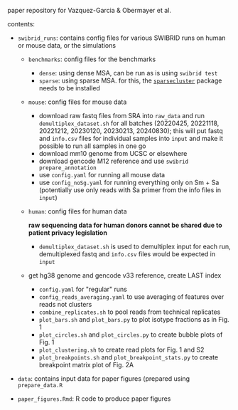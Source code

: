 paper repository for Vazquez-Garcia & Obermayer et al.

contents:

- `swibrid_runs`: contains config files for various SWIBRID runs on human or mouse data, or the simulations

    - `benchmarks`:  config files for the benchmarks

        - `dense`: using dense MSA, can be run as is using `swibrid test`
        - `sparse`: using sparse MSA. for this, the [`sparsecluster`](https://github.com/bobermayer/sparsecluster) package needs to be installed

    - `mouse`: config files for mouse data

        - download raw fastq files from SRA into `raw_data` and run `demultiplex_dataset.sh` for all batches (20220425, 20221118, 20221212, 20230120, 20230213, 20240830); this will put fastq and `info.csv` files for individual samples into `input` and make it possible to run all samples in one go
        - download mm10 genome from UCSC or elsewhere
        - download gencode M12 reference and use `swibrid prepare_annotation`
        - use `config.yaml` for running all mouse data
        - use `config_noSg.yaml` for running everything only on Sm + Sa (potentially use only reads with Sa primer from the info files in `input`)

    - `human`: config files for human data

        **raw sequencing data for human donors cannot be shared due to patient privacy legislation**

        - `demultiplex_dataset.sh` is used to demultiplex input for each run, demultiplexed fastq and `info.csv` files would be expected in `input`
	- get hg38 genome and gencode v33 reference, create LAST index
        - `config.yaml` for "regular" runs
        - `config_reads_averaging.yaml` to use averaging of features over reads not clusters
        - `combine_replicates.sh` to pool reads from technical replicates
        - `plot_bars.sh` and `plot_bars.py` to plot isotype fractions as in Fig. 1
        - `plot_circles.sh` and `plot_circles.py` to create bubble plots of Fig. 1
        - `plot_clustering.sh` to create read plots for Fig. 1 and S2
        - `plot_breakpoints.sh` and `plot_breakpoint_stats.py` to create breakpoint matrix plot of Fig. 2A

- `data`: contains input data for paper figures (prepared using `prepare_data.R`

- `paper_figures.Rmd`: R code to produce paper figures
